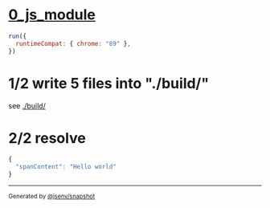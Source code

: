 # [0_js_module](../../preact_build.test.mjs#L29)

```js
run({
  runtimeCompat: { chrome: "89" },
})
```

# 1/2 write 5 files into "./build/"

see [./build/](./build/)

# 2/2 resolve

```js
{
  "spanContent": "Hello world"
}
```

---

<sub>
  Generated by <a href="https://github.com/jsenv/core/tree/main/packages/tooling/snapshot">@jsenv/snapshot</a>
</sub>

